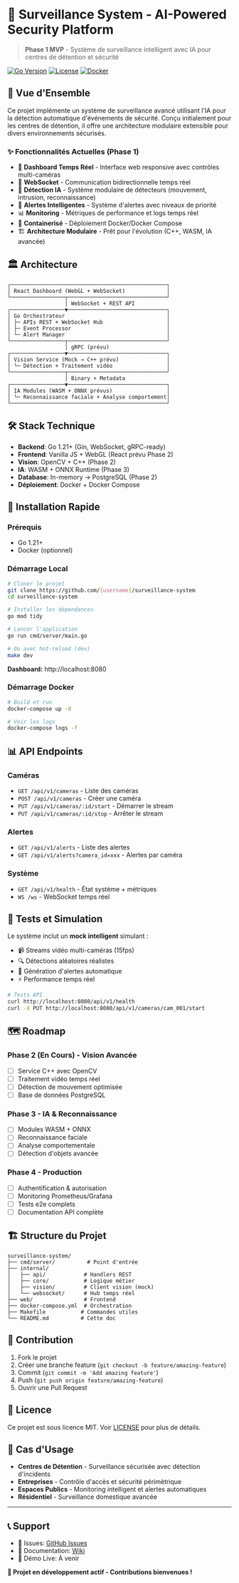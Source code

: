 # 🎥 Surveillance System - AI-Powered Security Platform

> **Phase 1 MVP** - Système de surveillance intelligent avec IA pour centres de détention et sécurité

[![Go Version](https://img.shields.io/badge/Go-1.21+-blue.svg)](https://golang.org)
[![License](https://img.shields.io/badge/License-MIT-green.svg)](LICENSE)
[![Docker](https://img.shields.io/badge/Docker-Ready-blue.svg)](Dockerfile)

## 🚀 Vue d'Ensemble

Ce projet implémente un système de surveillance avancé utilisant l'IA pour la détection automatique d'événements de sécurité. Conçu initialement pour les centres de détention, il offre une architecture modulaire extensible pour divers environnements sécurisés.

### ✨ Fonctionnalités Actuelles (Phase 1)

- 🎯 **Dashboard Temps Réel** - Interface web responsive avec contrôles multi-caméras
- 🔌 **WebSocket** - Communication bidirectionnelle temps réel
- 🤖 **Détection IA** - Système modulaire de détecteurs (mouvement, intrusion, reconnaissance)
- 🚨 **Alertes Intelligentes** - Système d'alertes avec niveaux de priorité
- 📊 **Monitoring** - Métriques de performance et logs temps réel
- 🐳 **Containerisé** - Déploiement Docker/Docker Compose
- 🏗️ **Architecture Modulaire** - Prêt pour l'évolution (C++, WASM, IA avancée)

## 🏛️ Architecture

```
┌─────────────────────────────────────────────────┐
│ React Dashboard (WebGL + WebSocket)             │
└─────────────────┬───────────────────────────────┘
                  │ WebSocket + REST API
┌─────────────────▼───────────────────────────────┐
│ Go Orchestrateur                                │
│ ├─ APIs REST + WebSocket Hub                    │
│ ├─ Event Processor                              │
│ └─ Alert Manager                                │
└─────────────────┬───────────────────────────────┘
                  │ gRPC (prévu)
┌─────────────────▼───────────────────────────────┐
│ Vision Service (Mock → C++ prévu)               │
│ └─ Détection + Traitement vidéo                 │
└─────────────────┬───────────────────────────────┘
                  │ Binary + Metadata
┌─────────────────▼───────────────────────────────┐
│ IA Modules (WASM + ONNX prévus)                 │
│ └─ Reconnaissance faciale + Analyse comportement│
└─────────────────────────────────────────────────┘
```

## 🛠️ Stack Technique

- **Backend**: Go 1.21+ (Gin, WebSocket, gRPC-ready)
- **Frontend**: Vanilla JS + WebGL (React prévu Phase 2)
- **Vision**: OpenCV + C++ (Phase 2)
- **IA**: WASM + ONNX Runtime (Phase 3)
- **Database**: In-memory → PostgreSQL (Phase 2)
- **Déploiement**: Docker + Docker Compose

## 🚀 Installation Rapide

### Prérequis
- Go 1.21+
- Docker (optionnel)

### Démarrage Local

```bash
# Cloner le projet
git clone https://github.com/[username]/surveillance-system
cd surveillance-system

# Installer les dépendances
go mod tidy

# Lancer l'application
go run cmd/server/main.go

# Ou avec hot-reload (dev)
make dev
```

**Dashboard:** http://localhost:8080

### Démarrage Docker

```bash
# Build et run
docker-compose up -d

# Voir les logs
docker-compose logs -f
```

## 📊 API Endpoints

### Caméras
- `GET /api/v1/cameras` - Liste des caméras
- `POST /api/v1/cameras` - Créer une caméra
- `PUT /api/v1/cameras/:id/start` - Démarrer le stream
- `PUT /api/v1/cameras/:id/stop` - Arrêter le stream

### Alertes
- `GET /api/v1/alerts` - Liste des alertes
- `GET /api/v1/alerts?camera_id=xxx` - Alertes par caméra

### Système
- `GET /api/v1/health` - État système + métriques
- `WS /ws` - WebSocket temps réel

## 🧪 Tests et Simulation

Le système inclut un **mock intelligent** simulant :
- 📹 Streams vidéo multi-caméras (15fps)
- 🔍 Détections aléatoires réalistes
- 🚨 Génération d'alertes automatique
- ⚡ Performance temps réel

```bash
# Tests API
curl http://localhost:8080/api/v1/health
curl -X PUT http://localhost:8080/api/v1/cameras/cam_001/start
```

## 🗺️ Roadmap

### Phase 2 (En Cours) - Vision Avancée
- [ ] Service C++ avec OpenCV
- [ ] Traitement vidéo temps réel
- [ ] Détection de mouvement optimisée
- [ ] Base de données PostgreSQL

### Phase 3 - IA & Reconnaissance
- [ ] Modules WASM + ONNX
- [ ] Reconnaissance faciale
- [ ] Analyse comportementale
- [ ] Détection d'objets avancée

### Phase 4 - Production
- [ ] Authentification & autorisation
- [ ] Monitoring Prometheus/Grafana
- [ ] Tests e2e complets
- [ ] Documentation API complète

## 🏗️ Structure du Projet

```
surveillance-system/
├── cmd/server/          # Point d'entrée
├── internal/
│   ├── api/            # Handlers REST
│   ├── core/           # Logique métier
│   ├── vision/         # Client vision (mock)
│   └── websocket/      # Hub temps réel
├── web/                # Frontend
├── docker-compose.yml  # Orchestration
├── Makefile           # Commandes utiles
└── README.md          # Cette doc
```

## 🤝 Contribution

1. Fork le projet
2. Créer une branche feature (`git checkout -b feature/amazing-feature`)
3. Commit (`git commit -m 'Add amazing feature'`)
4. Push (`git push origin feature/amazing-feature`)
5. Ouvrir une Pull Request

## 📄 Licence

Ce projet est sous licence MIT. Voir [LICENSE](LICENSE) pour plus de détails.

## 🎯 Cas d'Usage

- **Centres de Détention** - Surveillance sécurisée avec détection d'incidents
- **Entreprises** - Contrôle d'accès et sécurité périmètrique  
- **Espaces Publics** - Monitoring intelligent et alertes automatiques
- **Résidentiel** - Surveillance domestique avancée

---

## 📞 Support

- 📧 Issues: [GitHub Issues](../../issues)
- 📖 Documentation: [Wiki](../../wiki)
- 🚀 Démo Live: À venir

**🎉 Projet en développement actif - Contributions bienvenues !**
